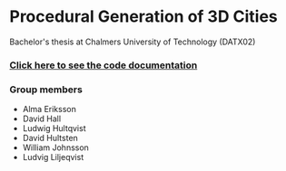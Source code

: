 # Procedural Generation of 3D Cities
Bachelor's thesis at Chalmers University of Technology (DATX02)

### [Click here to see the code documentation](https://david98hall.github.io/datx02-procgen/api/index.html)

### Group members
* Alma Eriksson
* David Hall
* Ludwig Hultqvist
* David Hultsten
* William Johnsson
* Ludvig Liljeqvist
